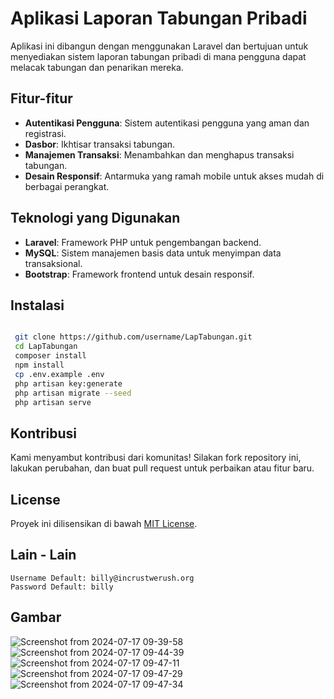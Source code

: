 # Aplikasi Laporan Tabungan Pribadi

Aplikasi ini dibangun dengan menggunakan Laravel dan bertujuan untuk menyediakan sistem laporan tabungan pribadi di mana pengguna dapat melacak tabungan dan penarikan mereka.

## Fitur-fitur

- **Autentikasi Pengguna**: Sistem autentikasi pengguna yang aman dan registrasi.
- **Dasbor**: Ikhtisar transaksi tabungan.
- **Manajemen Transaksi**: Menambahkan dan menghapus transaksi tabungan.
- **Desain Responsif**: Antarmuka yang ramah mobile untuk akses mudah di berbagai perangkat.

## Teknologi yang Digunakan

- **Laravel**: Framework PHP untuk pengembangan backend.
- **MySQL**: Sistem manajemen basis data untuk menyimpan data transaksional.
- **Bootstrap**: Framework frontend untuk desain responsif.

## Instalasi

   ```bash

    git clone https://github.com/username/LapTabungan.git
    cd LapTabungan
    composer install
    npm install
    cp .env.example .env
    php artisan key:generate
    php artisan migrate --seed
    php artisan serve

   ```

## Kontribusi
Kami menyambut kontribusi dari komunitas! Silakan fork repository ini, lakukan perubahan, dan buat pull request untuk perbaikan atau fitur baru.

## License

Proyek ini dilisensikan di bawah [MIT License](LICENSE).

## Lain - Lain

```
Username Default: billy@incrustwerush.org
Password Default: billy
```
##

## Gambar

![Screenshot from 2024-07-17 09-39-58](https://github.com/user-attachments/assets/3ed8bedf-4847-4b59-bd50-27b2ce05bdbe)
![Screenshot from 2024-07-17 09-44-39](https://github.com/user-attachments/assets/ad7a3f64-7dc1-4308-b7fb-a9d8595dc506)
![Screenshot from 2024-07-17 09-47-11](https://github.com/user-attachments/assets/b7eeb117-75d3-4026-a176-fa9f143c1f05)
![Screenshot from 2024-07-17 09-47-29](https://github.com/user-attachments/assets/efdb4d46-87c1-4988-b46a-5b3e3e84d165)
![Screenshot from 2024-07-17 09-47-34](https://github.com/user-attachments/assets/6fa0db0b-8c5a-4153-81e3-2835caefc599)




